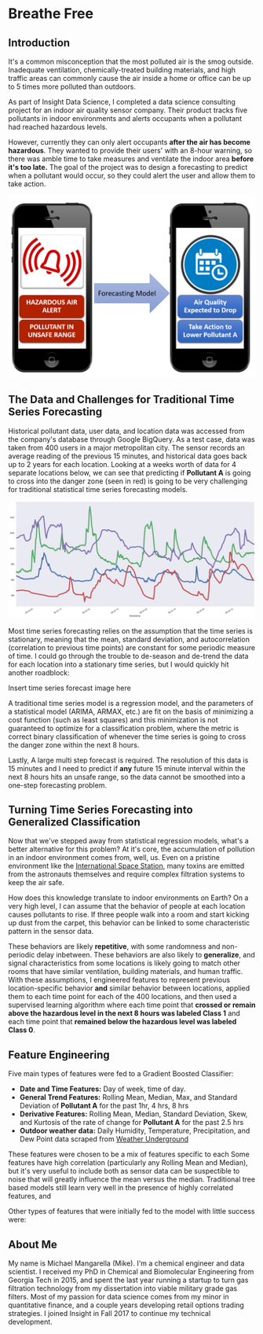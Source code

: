 # Breathe Free

## Introduction

It's a common misconception that the most polluted air is the smog outside. Inadequate ventilation, chemically-treated building materials, and high traffic areas can commonly cause the air inside a home or office can be up to 5 times more polluted than outdoors. 

As part of Insight Data Science, I completed a data science consulting project for an indoor air quality sensor company. Their product tracks five pollutants in indoor environments and alerts occupants when a pollutant had reached hazardous levels. 

However, currently they can only alert occupants **after the air has become hazardous**. They wanted to provide their users' with an 8-hour warning, so there was amble time to take measures and ventilate the indoor area **before it's too late.** The goal of the project was to design a forecasting to predict when a pollutant would occur, so they could alert the user and allow them to take action.

<div style="text-align:center"><img src ="Images/intro_image.png" /></div>

## The Data and Challenges for Traditional Time Series Forecasting

Historical pollutant data, user data, and location data was accessed from the company's database through Google BigQuery. As a test case, data was taken from 400 users in a major metropolitan city. The sensor records an average reading of the previous 15 minutes, and historical data goes back up to 2 years for each location. Looking at a weeks worth of data for 4 separate locations below, we can see that predicting if **Pollutant A** is going to cross into the danger zone (seen in red) is going to be very challenging for traditional statistical time series forecasting models. 

<div style="text-align:center"><img src ="Images/4_plot_test.png" /></div>

Most time series forecasting relies on the assumption that the time series is stationary, meaning that the mean, standard deviation, and autocorrelation (correlation to previous time points) are constant for some periodic measure of time. I could go through the trouble to de-season and de-trend the data for each location into a stationary time series, but I would quickly hit another roadblock:


Insert time series forecast image here


A traditional time series model is a regression model, and the parameters of a statistical model (ARIMA, ARMAX, etc.) are fit on the basis of minimizing a cost function (such as least squares) and this minimization is not guaranteed to optimize for a classification problem, where the metric is correct binary classification of whenever the time series is going to cross the danger zone within the next 8 hours.

Lastly, A large multi step forecast is required. The resolution of this data is 15 minutes and I need to predict if **any** future 15 minute interval within the next 8 hours hits an unsafe range, so the data cannot be smoothed into a one-step forecasting problem. 


## Turning Time Series Forecasting into Generalized Classification


Now that we've stepped away from statistical regression models, what's a better alternative for this problem? At it's core, the accumulation of pollution in an indoor environment comes from, well, us. Even on a pristine environment like the [International Space Station](https://science.nasa.gov/science-news/science-at-nasa/2000/ast13nov_1), many toxins are emitted from the astronauts themselves and require complex filtration systems to keep the air safe. 

How does this knowledge translate to indoor environments on Earth? On a very high level, I can assume that the behavior of people at each location causes pollutants to rise. If three people walk into a room and start kicking up dust from the carpet, this behavior can be linked to some characteristic pattern in the sensor data. 

These behaviors are likely **repetitive**, with some randomness and non-periodic delay inbetween. These behaviors are also likely to **generalize**, and signal characteristics from some locations is likely going to match other rooms that have similar ventilation, building materials, and human traffic. With these assumptions, I engineered features to represent previous location-specific behavior **and** similar behavior between locations, applied them to each time point for each of the 400 locations, and then used a supervised learning algorithm where each time point that **crossed or remain above the hazardous level in the next 8 hours was labeled Class 1** and each time point that **remained below the hazardous level was labeled Class 0**.


## Feature Engineering

Five main types of features were fed to a Gradient Boosted Classifier:
- **Date and Time Features:** Day of week, time of day.
- **General Trend Features:** Rolling Mean, Median, Max, and Standard Deviation of **Pollutant A** for the past 1hr, 4 hrs, 8 hrs
- **Derivative Features:**  Rolling Mean, Median, Standard Deviation, Skew, and Kurtosis of the rate of change for **Pollutant A** for the past 2.5 hrs
- **Outdoor weather data:** Daily Humidity, Temperature, Precipitation, and Dew Point data scraped from [Weather Underground](https://www.wunderground.com)

These features were chosen to be a mix of features specific to each Some features have high correlation (particularly any Rolling Mean and Median), but it's very useful to include both as sensor data can be suspectible to noise that will greatly influence the mean versus the median. Traditional tree based models still learn very well in the presence of highly correlated features, and 

Other types of features that were initially fed to the model with little success were:


## 


## About Me

My name is Michael Mangarella (Mike). I'm a chemical engineer and data scientist. I received my PhD in Chemical and Biomolecular Engineering from Georgia Tech in 2015, and spent the last year running a startup to turn gas filtration technology from my dissertation into viable military grade gas filters. Most of my passion for data science comes from my minor in quantitative finance, and a couple years developing retail options trading strategies. I joined Insight in Fall 2017 to continue my technical development. 
